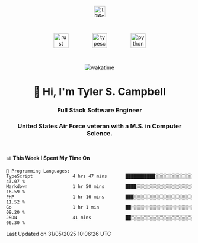 <p align="center">
<a href="https://www.linkedin.com/in/t36campbell" target="blank"><img align="center" src="https://ik.imagekit.io/t36campbell/Portfolio/linkedin.png.original_m8bbGgPh6.png" alt="t36campbell" height="30" width="30" /></a>
</p>
<p align="center">
    <img src="https://rustacean.net/assets/rustacean-orig-noshadow.svg" alt="rust" width="40" height="40" style="margin: 6%;" />
    <img src="https://cdn.worldvectorlogo.com/logos/typescript.svg" alt="typescript" width="40" height="40" style="margin: 6%;" />
    <img src="https://cdn.worldvectorlogo.com/logos/python-5.svg" alt="python" width="40" height="40" style="margin: 6%;" />
</p>
<div align="center">
  
  ![wakatime](https://wakatime.com/badge/user/738aac7f-8868-4bc3-a1df-4c36703ee4b6.svg)
  
</div>

<h1 align="center">👋 Hi, I'm Tyler S. Campbell</h1>
<h3 align="center">Full Stack Software Engineer</h3>
<h3 align="center">United States Air Force veteran with a M.S. in Computer Science.</h3>
<br>

<!--START_SECTION:waka-->
📊 **This Week I Spent My Time On** 

```text
💬 Programming Languages: 
TypeScript               4 hrs 47 mins       ███████████░░░░░░░░░░░░░░   43.07 % 
Markdown                 1 hr 50 mins        ████░░░░░░░░░░░░░░░░░░░░░   16.59 % 
PHP                      1 hr 16 mins        ███░░░░░░░░░░░░░░░░░░░░░░   11.52 % 
Go                       1 hr 1 min          ██░░░░░░░░░░░░░░░░░░░░░░░   09.20 % 
JSON                     41 mins             ██░░░░░░░░░░░░░░░░░░░░░░░   06.30 % 
```


 Last Updated on 31/05/2025 10:06:26 UTC
<!--END_SECTION:waka-->
